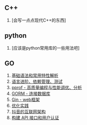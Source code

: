 

## C++

1. [会写一点点现代C++的东西]

## python

1. [应该是python常用库的一些用法吧]


## GO

1. [基础语法和常用特性解析](./GO/1.html)
2. [语言进阶、依赖管理、测试](./GO/2.html)
3. [pprof - 高质量编程与性能调优、分析](./Go/3.html)
4. [GORM - 连接数据库](./Go/4.html)
5. [Gin - web框架](./Go.5.html)
6. [优化实践](./Go/6.html)
7. [抖音的互联网架构](./GO/7.html)
8. [构建 API 接口和用户认证](./GO/8.html)